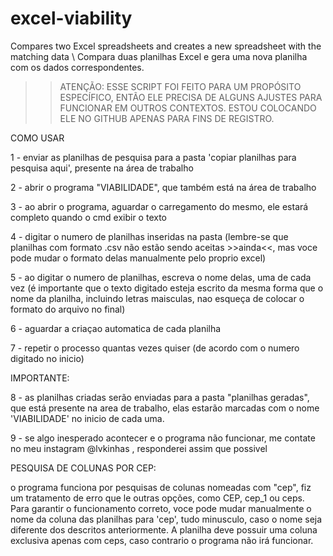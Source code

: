 # excel-viability
Compares two Excel spreadsheets and creates a new spreadsheet with the matching data \ Compara duas planilhas Excel e gera uma nova planilha com os dados correspondentes.

 >> ATENÇÃO: ESSE SCRIPT FOI FEITO PARA UM PROPÓSITO ESPECÍFICO, ENTÃO ELE PRECISA DE ALGUNS AJUSTES PARA FUNCIONAR EM OUTROS CONTEXTOS. ESTOU COLOCANDO ELE NO GITHUB APENAS PARA FINS DE REGISTRO.

COMO USAR

1 - enviar as planilhas de pesquisa para a pasta 'copiar planilhas para pesquisa aqui', presente na área de trabalho

2 - abrir o programa "VIABILIDADE", que também está na área de trabalho

3 - ao abrir o programa, aguardar o carregamento do mesmo, ele estará completo quando o cmd exibir o texto

4 - digitar o numero de planilhas inseridas na pasta (lembre-se que planilhas com formato .csv não estão sendo 
aceitas >>ainda<<, mas voce pode mudar o formato delas manualmente pelo proprio excel)

5 - ao digitar o numero de planilhas, escreva o nome delas, uma de cada vez (é importante que o texto digitado esteja 
escrito da mesma forma que o nome da planilha, incluindo letras maisculas, nao esqueça de colocar o formato do arquivo no final)

6 - aguardar a criaçao automatica de cada planilha

7 - repetir o processo quantas vezes quiser (de acordo com o numero digitado no inicio)

IMPORTANTE:

8 - as planilhas criadas serão enviadas para a pasta "planilhas geradas", que está presente na area de trabalho, elas estarão
marcadas com o nome 'VIABILIDADE' no inicio de cada uma.

9 - se algo inesperado acontecer e o programa não funcionar, me contate no meu instagram @lvkinhas , responderei assim que possivel

PESQUISA DE COLUNAS POR CEP:

o programa funciona por pesquisas de colunas nomeadas com "cep", fiz um tratamento de erro que le outras opções,
como CEP, cep_1 ou ceps. Para garantir o funcionamento correto, voce pode mudar manualmente o nome da coluna das planilhas para 'cep',
tudo minusculo, caso o nome seja diferente dos descritos anteriormente. A planilha deve possuir uma coluna exclusiva 
apenas com ceps, caso contrario o programa não irá funcionar.
